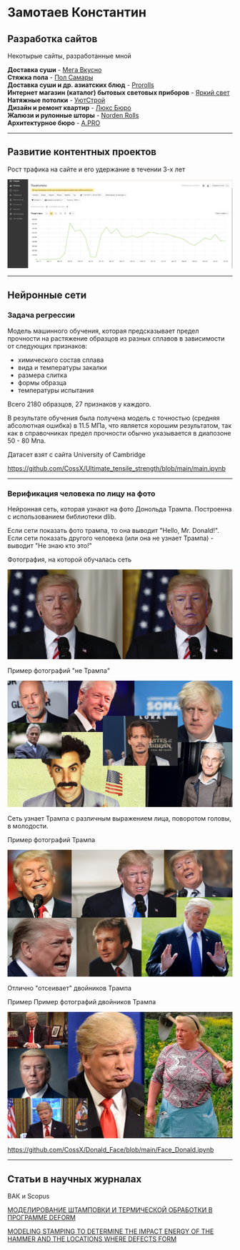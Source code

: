 # Замотаев Константин

## Разработка сайтов
Некотырые сайты, разработанные мной 

**Доставка суши** - [Мега Вкусно](https://mega-vkusno.ru/)<br>
**Стяжка пола** - [Пол Самары](https://polsamara.ru/)<br>
**Доставка суши и др. азиатских блюд** - [Prorolls](https://prorolls.ru/)<br>
**Интернет магазин (каталог) бытовых световых приборов** - [Яркий свет](https://svetusrf.ru/)<br>
**Натяжные потолки** - [УютСтрой](https://potolkius.ru/)<br>
**Дизайн и ремонт квартир** - [Люкс Бюро](https://burolux.ru/)<br>
**Жалюзи и рулонные шторы** - [Norden Rolls](http://norden-rolls.ru/)<br>
**Архитектурное бюро** - [A.PRO](http://aproburo.ru/)<br>


***
## Развитие контентных проектов

Рост трафика на сайте и его удержание в течении 3-х лет

![статистика](https://github.com/CossX/myfiles/blob/main/2020-10-28_003725.jpg)


***
## Нейронные сети
### Задача регрессии 
Модель машинного обучения, которая предсказывает предел прочности на растяжение образцов из разных сплавов в зависимости от следующих признаков:
* химического состав сплава
* вида и температуры закалки
* размера слитка
* формы образца
* температуры испытания


Всего 2180 образцов, 27 признаков у каждого. 


В результате обучения была получена модель с точностью (средняя абсолютная ошибка) в 11.5 МПа, что является хорошим результатом, так как в справочниках предел прочности обычно указывается в диапозоне 50 - 80 Мпа.


Датасет взят с сайта University of Cambridge


https://github.com/CossX/Ultimate_tensile_strength/blob/main/main.ipynb


---
### Верификация человека по лицу на фото

Нейронная сеть, которая узнают на фото Донольда Трампа. Построенна с использованием библиотеки dlib. 

Если сети показать фото трампа, то она выводит "Hello, Mr. Donald!". Если сети показать другого человека (или она не узнает Трампа) - выводит "Не знаю кто это!"


Фотография, на которой обучалась сеть

![Не Трамп](https://github.com/CossX/myfiles/blob/main/main_tramp.jpg)


Пример фотографий "не Трампа"

![Не Трамп](https://github.com/CossX/myfiles/blob/main/NoT.jpg)

Сеть узнает Трампа с различным выражением лица, поворотом головы, в молодости. 


Пример фотографий Трампа

![Трамп](https://github.com/CossX/myfiles/blob/main/tramp.jpg)


Отлично "отсеивает" двойников Трампа


Пример Пример фотографий двойников Трампа

![Двойники Трампа](https://github.com/CossX/myfiles/blob/main/fake_tramp.jpg)



https://github.com/CossX/Donald_Face/blob/main/Face_Donald.ipynb



***
## Статьи в научных журналах

ВАК и Scopus<br>


[МОДЕЛИРОВАНИЕ ШТАМПОВКИ И ТЕРМИЧЕСКОЙ ОБРАБОТКИ В ПРОГРАММЕ DEFORM](https://github.com/CossX/myfiles/blob/main/modelirovanie-shtampovki-i-termicheskoy-obrabotki-v-programme-deform.pdf)


[MODELING STAMPING TO DETERMINE THE IMPACT ENERGY OF THE HAMMER AND THE LOCATIONS WHERE DEFECTS FORM](https://github.com/CossX/myfiles/blob/main/zamotaev2016.pdf)
